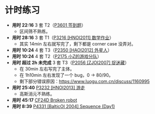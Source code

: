 # 计时练习

- **用时 22:16** 3 套 T2（[P3601 签到题](https://www.luogu.com.cn/problem/P3601)）
  - 区间筛不熟练。
- **用时 28:16** 3 套 T1（[P3216 [HNOI2011] 数学作业](https://www.luogu.com.cn/problem/P3216)）
  - 其实 14min 左右就写完了，剩下都是 corner case 没弄对。
- **用时 10:24** 4 套 T3（[P2350 [HAOI2012] 外星人](https://www.luogu.com.cn/problem/P2350)）
- **用时 10:24** 4 套 T2（[P2175 小Z的游戏分队](https://www.luogu.com.cn/problem/P2175)）
- **用时 超过 2h 未完成** 3 套 T3（[P2056 [ZJOI2007] 捉迷藏](https://www.luogu.com.cn/problem/P2056)）
  - 在 30min 左右写完了主体。
  - 在 1h10min 左右发现了一个 bug，0 -> 80/90。
  - 剩下部分错误原因：<https://www.luogu.com.cn/discuss/1160995>
- **用时 25:40** [P3232 [HNOI2013] 游走](https://www.luogu.com.cn/problem/P3232)
  - 高斯消元不熟练。
- **用时 45:17** [CF24D Broken robot](https://www.luogu.com.cn/problem/CF24D)
- **用时 8:39** [P4331 [BalticOI 2004] Sequence (Day1)](https://www.luogu.com.cn/problem/P4331)